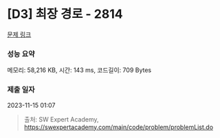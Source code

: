 # [D3] 최장 경로 - 2814 

[문제 링크](https://swexpertacademy.com/main/code/problem/problemDetail.do?contestProbId=AV7GOPPaAeMDFAXB) 

### 성능 요약

메모리: 58,216 KB, 시간: 143 ms, 코드길이: 709 Bytes

### 제출 일자

2023-11-15 01:07



> 출처: SW Expert Academy, https://swexpertacademy.com/main/code/problem/problemList.do